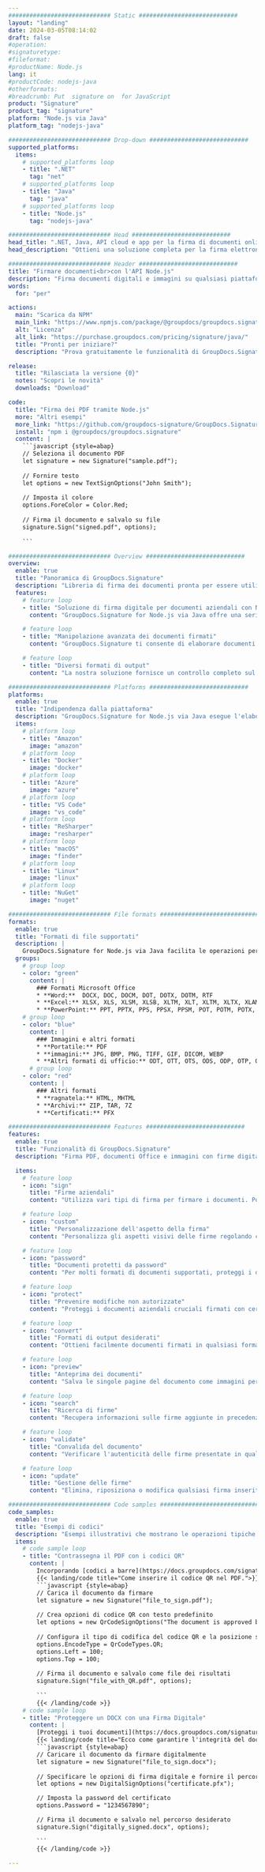```yaml
---
############################# Static ############################
layout: "landing"
date: 2024-03-05T08:14:02
draft: false
#operation: 
#signaturetype: 
#fileformat: 
#productName: Node.js
lang: it
#productCode: nodejs-java
#otherformats: 
#breadcrumb: Put  signature on  for JavaScript
product: "Signature"
product_tag: "signature"
platform: "Node.js via Java"
platform_tag: "nodejs-java"

############################# Drop-down ############################
supported_platforms:
  items:
    # supported_platforms loop
    - title: ".NET"
      tag: "net"
    # supported_platforms loop
    - title: "Java"
      tag: "java"
    # supported_platforms loop
    - title: "Node.js"
      tag: "nodejs-java"

############################# Head ############################
head_title: ".NET, Java, API cloud e app per la firma di documenti online"
head_description: "Ottieni una soluzione completa per la firma elettronica dei documenti per .NET, Java e applicazioni basate su cloud. Firma formati di documenti comuni online utilizzando la semplice funzionalità di trascinamento della selezione"

############################# Header ############################
title: "Firmare documenti<br>con l'API Node.js"
description: "Firma documenti digitali e immagini su qualsiasi piattaforma utilizzando le nostre API flessibili e soluzioni basate su app per programmatori e utenti finali."
words:
  for: "per"

actions:
  main: "Scarica da NPM"
  main_link: "https://www.npmjs.com/package/@groupdocs/groupdocs.signature/"
  alt: "Licenza"
  alt_link: "https://purchase.groupdocs.com/pricing/signature/java/"
  title: "Pronti per iniziare?"
  description: "Prova gratuitamente le funzionalità di GroupDocs.Signature o richiedi una licenza"

release:
  title: "Rilasciata la versione {0}"
  notes: "Scopri le novità"
  downloads: "Download"

code:
  title: "Firma dei PDF tramite Node.js"
  more: "Altri esempi"
  more_link: "https://github.com/groupdocs-signature/GroupDocs.Signature-for-Node.js-via-Java/"
  install: "npm i @groupdocs/groupdocs.signature"
  content: |
    ```javascript {style=abap}   
    // Seleziona il documento PDF
    let signature = new Signature("sample.pdf");
    
    // Fornire testo
    let options = new TextSignOptions("John Smith");
    
    // Imposta il colore
    options.ForeColor = Color.Red;
    
    // Firma il documento e salvalo su file
    signature.Sign("signed.pdf", options);
    
    ```

############################# Overview ############################
overview:
  enable: true
  title: "Panoramica di GroupDocs.Signature"
  description: "Libreria di firma dei documenti pronta per essere utilizzata nelle applicazioni Node.js"
  features:
    # feature loop
    - title: "Soluzione di firma digitale per documenti aziendali con Node.js"
      content: "GroupDocs.Signature for Node.js via Java offre una serie completa di opzioni di firma digitale per PDF, documenti Office e immagini. Sono disponibili testo, codici a barre, immagini, certificati digitali e metadati. L'elaborazione semplificata dei documenti garantisce efficienza."

    # feature loop
    - title: "Manipolazione avanzata dei documenti firmati"
      content: "GroupDocs.Signature ti consente di elaborare documenti firmati. Cerca e convalida le firme utilizzando vari criteri. Inoltre, estrai informazioni dettagliate sul documento o genera immagini di anteprima delle pagine."

    # feature loop
    - title: "Diversi formati di output"
      content: "La nostra soluzione fornisce un controllo completo sul formato di output dei documenti firmati. Posiziona con precisione le firme su qualsiasi pagina e personalizza il loro aspetto. Salva i documenti firmati in numerosi formati supportati e, facoltativamente, proteggili con password."

############################# Platforms ############################
platforms:
  enable: true
  title: "Indipendenza dalla piattaforma"
  description: "GroupDocs.Signature for Node.js via Java esegue l'elaborazione dei documenti con vari sistemi operativi"
  items:
    # platform loop
    - title: "Amazon"
      image: "amazon"
    # platform loop
    - title: "Docker"
      image: "docker"
    # platform loop
    - title: "Azure"
      image: "azure"
    # platform loop
    - title: "VS Code"
      image: "vs_code"
    # platform loop
    - title: "ReSharper"
      image: "resharper"
    # platform loop
    - title: "macOS"
      image: "finder"
    # platform loop
    - title: "Linux"
      image: "linux"
    # platform loop
    - title: "NuGet"
      image: "nuget"

############################# File formats ############################
formats:
  enable: true
  title: "Formati di file supportati"
  description: |
    GroupDocs.Signature for Node.js via Java facilita le operazioni per i [formati di file più diffusi](https://docs.groupdocs.com/signature/java/supported-document-formats/).
  groups:
    # group loop
    - color: "green"
      content: |
        ### Formati Microsoft Office
        * **Word:**  DOCX, DOC, DOCM, DOT, DOTX, DOTM, RTF
        * **Excel:** XLSX, XLS, XLSM, XLSB, XLTM, XLT, XLTM, XLTX, XLAM, SXC, SpreadsheetML
        * **PowerPoint:** PPT, PPTX, PPS, PPSX, PPSM, POT, POTM, POTX, PPTM
    # group loop
    - color: "blue"
      content: |
        ### Immagini e altri formati
        * **Portatile:** PDF
        * **immagini:** JPG, BMP, PNG, TIFF, GIF, DICOM, WEBP
        * **Altri formati di ufficio:** ODT, OTT, OTS, ODS, ODP, OTP, ODG
      # group loop
    - color: "red"
      content: |
        ### Altri formati
        * **ragnatela:** HTML, MHTML
        * **Archivi:** ZIP, TAR, 7Z
        * **Certificati:** PFX

############################# Features ############################
features:
  enable: true
  title: "Funzionalità di GroupDocs.Signature"
  description: "Firma PDF, documenti Office e immagini con firme digitali"

  items:
    # feature loop
    - icon: "sign"
      title: "Firme aziendali"
      content: "Utilizza vari tipi di firma per firmare i documenti. Posiziona le firme digitali con precisione su qualsiasi posizione della pagina."

    # feature loop
    - icon: "custom"
      title: "Personalizzazione dell'aspetto della firma"
      content: "Personalizza gli aspetti visivi delle firme regolando colore, carattere, bordi, rotazione e altro per ottenere il risultato desiderato."

    # feature loop
    - icon: "password"
      title: "Documenti protetti da password"
      content: "Per molti formati di documenti supportati, proteggi i documenti firmati con una password per una maggiore sicurezza."

    # feature loop
    - icon: "protect"
      title: "Prevenire modifiche non autorizzate"
      content: "Proteggi i documenti aziendali cruciali firmati con certificati digitali da alterazioni non autorizzate."

    # feature loop
    - icon: "convert"
      title: "Formati di output desiderati"
      content: "Ottieni facilmente documenti firmati in qualsiasi formato supportato. Converti facilmente documenti MS Word in formato PDF."

    # feature loop
    - icon: "preview"
      title: "Anteprima dei documenti"
      content: "Salva le singole pagine del documento come immagini per esigenze future."

    # feature loop
    - icon: "search"
      title: "Ricerca di firme"
      content: "Recupera informazioni sulle firme aggiunte in precedenza nei tuoi documenti."

    # feature loop
    - icon: "validate"
      title: "Convalida del documento"
      content: "Verificare l'autenticità delle firme presentate in qualsiasi documento."

    # feature loop
    - icon: "update"
      title: "Gestione delle firme"
      content: "Elimina, riposiziona o modifica qualsiasi firma inserita su qualsiasi pagina del documento."

############################# Code samples ############################
code_samples:
  enable: true
  title: "Esempi di codici"
  description: "Esempi illustrativi che mostrano le operazioni tipiche di GroupDocs.Signature for Node.js via Java"
  items:
    # code sample loop
    - title: "Contrassegna il PDF con i codici QR"
      content: |
        Incorporando [codici a barre](https://docs.groupdocs.com/signature/java/esign-document-with-qr-code-signature/) in pagine specifiche di documenti PDF è possibile semplificare i processi aziendali. Questa sezione fornisce un esempio di aggiunta di un codice QR utilizzando GroupDocs.Signature for Node.js via Java.
        {{< landing/code title="Come inserire il codice QR nel PDF.">}}
        ```javascript {style=abap}
        // Carica il documento da firmare
        let signature = new Signature("file_to_sign.pdf");
        
        // Crea opzioni di codice QR con testo predefinito
        let options = new QrCodeSignOptions("The document is approved by John Smith");
        
        // Configura il tipo di codifica del codice QR e la posizione sulla pagina
        options.EncodeType = QrCodeTypes.QR;
        options.Left = 100;
        options.Top = 100;
            
        // Firma il documento e salvalo come file dei risultati
        signature.Sign("file_with_QR.pdf", options);
        
        ```
        {{< /landing/code >}}
    # code sample loop
    - title: "Proteggere un DOCX con una Firma Digitale"
      content: |
        [Proteggi i tuoi documenti](https://docs.groupdocs.com/signature/java/esign-document-with-digital-signature/) con firme basate su certificati digitali. La firma digitale protegge i tuoi documenti aziendali dalla modifica dei contenuti.
        {{< landing/code title="Ecco come garantire l'integrità del documento.">}}
        ```javascript {style=abap}   
        // Caricare il documento da firmare digitalmente
        let signature = new Signature("file_to_sign.docx");
        
        // Specificare le opzioni di firma digitale e fornire il percorso del file del certificato
        let options = new DigitalSignOptions("certificate.pfx");

        // Imposta la password del certificato
        options.Password = "1234567890";

        // Firma il documento e salvalo nel percorso desiderato
        signature.Sign("digitally_signed.docx", options);

        ```
        {{< /landing/code >}}

---
```

